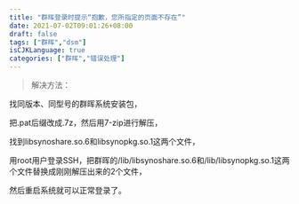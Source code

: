 ```yaml
---
title: "群晖登录时提示“抱歉，您所指定的页面不存在”"
date: 2021-07-02T09:01:26+08:00
draft: false
tags: ["群晖","dsm"]
isCJKLanguage: true
categories: ["群晖","错误处理"]
---
```


> 解决方法：

找同版本、同型号的群晖系统安装包，

把.pat后缀改成.7z，然后用7-zip进行解压，

找到libsynoshare.so.6和libsynopkg.so.1这两个文件，

用root用户登录SSH，把群晖的/lib/libsynoshare.so.6和/lib/libsynopkg.so.1这两个文件替换成刚刚解压出来的2个文件，

然后重启系统就可以正常登录了。

